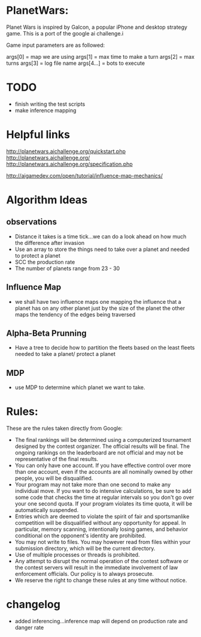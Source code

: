 PlanetWars:
===
Planet Wars is inspired by Galcon, a popular iPhone and desktop strategy game. This is a port of the google ai challenge.i

Game input parameters are as followed:

args[0] = map we are using
args[1] = max time to make a turn
args[2] = max turns
args[3] = log file name
args[4...] = bots to execute

TODO
===
- finish writing the test scripts
- make inference mapping

Helpful links
===
http://planetwars.aichallenge.org/quickstart.php
http://planetwars.aichallenge.org/
http://planetwars.aichallenge.org/specification.php

http://aigamedev.com/open/tutorial/influence-map-mechanics/

Algorithm Ideas
===
observations
---
- Distance it takes is a time tick...we can do a look ahead on how much the difference after invasion
- Use an array to store the things need to take over a planet and needed to protect a planet
- SCC the production rate
- The number of planets range from 23 - 30

Influence Map
---
- we shall have two influence maps one mapping the influence that a planet has on any other planet just by the size of the planet the other maps the tendency of the edges being traversed

Alpha-Beta Prunning
---
- Have a tree to decide how to partition the fleets based on the least fleets needed to take a planet/ protect a planet

MDP
---
- use MDP to determine which planet we want to take.

Rules:
===
These are the rules taken directly from Google:
- The final rankings will be determined using a computerized tournament designed by the contest organizer. The official results will be final. The ongoing rankings on the leaderboard are not official and may not be representative of the final results.
- You can only have one account. If you have effective control over more than one account, even if the accounts are all nominally owned by other people, you will be disqualified.
- Your program may not take more than one second to make any individual move. If you want to do intensive calculations, be sure to add some code that checks the time at regular intervals so you don't go over your one second quota. If your program violates its time quota, it will be automatically suspended.
- Entries which are deemed to violate the spirit of fair and sportsmanlike competition will be disqualified without any opportunity for appeal. In particular, memory scanning, intentionally losing games, and behavior conditional on the opponent's identity are prohibited.
- You may not write to files. You may however read from files within your submission directory, which will be the current directory.
- Use of multiple processes or threads is prohibited.
- Any attempt to disrupt the normal operation of the contest software or the contest servers will result in the immediate involvement of law enforcement officials. Our policy is to always prosecute.
- We reserve the right to change these rules at any time without notice.

changelog
===

- added inferencing...inference map will depend on production rate and danger rate
